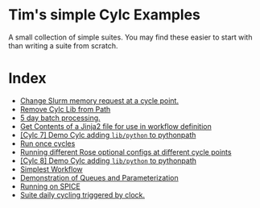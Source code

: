 
# Tim's simple Cylc Examples

A small collection of simple suites. 
You may find these easier to start with than writing a suite from scratch.

# Index

- [Change Slurm memory request at a cycle point.](./custom_memory_over_time)
- [Remove Cylc Lib from Path](./pythonconflict)
- [5 day batch processing.](./five-day-collector)
- [Get Contents of a Jinja2 file for use in workflow definition](./custom_jinja_scripting)
- [[Cylc 7] Demo Cylc adding `lib/python` to pythonpath](./shared_utils_cylc7)
- [Run once cycles](./test_R1_times)
- [Running different Rose optional configs at different cycle points](./rose-task-opts-a-cycle-point)
- [[Cylc 8] Demo Cylc adding `lib/python` to pythonpath](./shared_utils)
- [Simplest Workflow](./simplest)
- [Demonstration of Queues and Parameterization](./Queues)
- [Running on SPICE](./spice_simplest)
- [Suite daily cycling triggered by clock.](./clock-trigger)
